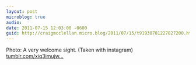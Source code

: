 ```yaml
---
layout: post
microblog: true
audio: 
date: 2011-07-15 12:03:00 -0600
guid: http://craigmcclellan.micro.blog/2011/07/15/t91930781227827200.html
---
```

Photo: A very welcome sight. (Taken with instagram) [tumblr.com/xiq3imujw...](http://tumblr.com/xiq3imujwr)
